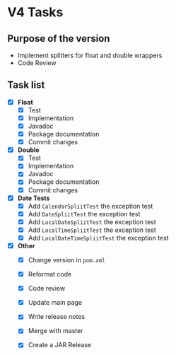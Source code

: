 # V4 Tasks

## Purpose of the version

 * Implement splitters for float and double wrappers
 * Code Review

## Task list

- [x] **Float**
  - [x] Test
  - [x] Implementation
  - [x] Javadoc
  - [x] Package documentation
  - [x] Commit changes

- [x] **Double**
  - [x] Test
  - [x] Implementation
  - [x] Javadoc
  - [x] Package documentation
  - [x] Commit changes
 
- [x] **Date Tests**
  - [x] Add `CalendarSpliitTest` the exception test
  - [x] Add `DateSpliitTest` the exception test
  - [x] Add `LocalDateSpliitTest` the exception test
  - [x] Add `LocalTimeSpliitTest` the exception test
  - [x] Add `LocalDateTimeSpliitTest` the exception test

- [x] **Other**
  - [x] Change version in `pom.xml`
  - [x] Reformat code
  - [x] Code review
  - [x] Update main page
  - [x] Write release notes
  - [x] Merge with master
  - [x] Create a JAR Release

